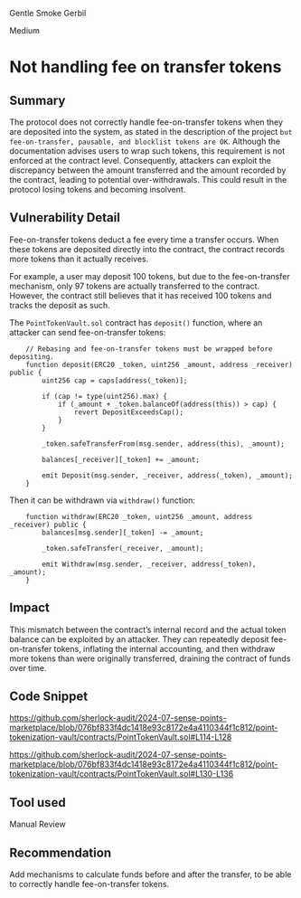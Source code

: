 Gentle Smoke Gerbil

Medium

# Not handling fee on transfer tokens

## Summary

The protocol does not correctly handle fee-on-transfer tokens when they are deposited into the system, as stated in the description of the project `but fee-on-transfer, pausable, and blocklist tokens are OK`. Although the documentation advises users to wrap such tokens, this requirement is not enforced at the contract level. Consequently, attackers can exploit the discrepancy between the amount transferred and the amount recorded by the contract, leading to potential over-withdrawals. This could result in the protocol losing tokens and becoming insolvent.

## Vulnerability Detail

Fee-on-transfer tokens deduct a fee every time a transfer occurs. When these tokens are deposited directly into the contract, the contract records more tokens than it actually receives. 

For example, a user may deposit 100 tokens, but due to the fee-on-transfer mechanism, only 97 tokens are actually transferred to the contract. However, the contract still believes that it has received 100 tokens and tracks the deposit as such.

The `PointTokenVault.sol` contract has `deposit()` function, where an attacker can send fee-on-transfer tokens:

```solidity
    // Rebasing and fee-on-transfer tokens must be wrapped before depositing.
    function deposit(ERC20 _token, uint256 _amount, address _receiver) public {
        uint256 cap = caps[address(_token)];

        if (cap != type(uint256).max) {
            if (_amount + _token.balanceOf(address(this)) > cap) {
                revert DepositExceedsCap();
            }
        }

        _token.safeTransferFrom(msg.sender, address(this), _amount);

        balances[_receiver][_token] += _amount;

        emit Deposit(msg.sender, _receiver, address(_token), _amount);
    }
```

Then it can be withdrawn via `withdraw()` function:

```solidity
    function withdraw(ERC20 _token, uint256 _amount, address _receiver) public {
        balances[msg.sender][_token] -= _amount;

        _token.safeTransfer(_receiver, _amount);

        emit Withdraw(msg.sender, _receiver, address(_token), _amount);
    }
```

## Impact

This mismatch between the contract’s internal record and the actual token balance can be exploited by an attacker. They can repeatedly deposit fee-on-transfer tokens, inflating the internal accounting, and then withdraw more tokens than were originally transferred, draining the contract of funds over time.

## Code Snippet

https://github.com/sherlock-audit/2024-07-sense-points-marketplace/blob/076bf833f4dc1418e93c8172e4a4110344f1c812/point-tokenization-vault/contracts/PointTokenVault.sol#L114-L128

https://github.com/sherlock-audit/2024-07-sense-points-marketplace/blob/076bf833f4dc1418e93c8172e4a4110344f1c812/point-tokenization-vault/contracts/PointTokenVault.sol#L130-L136

## Tool used

Manual Review

## Recommendation

Add mechanisms to calculate funds before and after the transfer, to be able to correctly handle fee-on-transfer tokens.